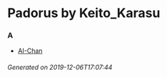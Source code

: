 # Padorus by Keito_Karasu

### A
* [AI-Chan](https://github.com/shadow578/Project-Padoru/blob/master/table-of-contents/characters/AIChan.md)

###### Generated on 2019-12-06T17:07:44
